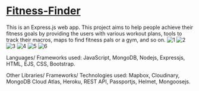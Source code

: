 # [Fitness-Finder](https://l20-find-fitness.herokuapp.com/)
This is an Express.js web app. This project aims to help people achieve their fitness goals by providing the users with various workout plans, tools to track their macros, maps to find fitness pals or a gym, and so on. 
![1](https://user-images.githubusercontent.com/49761123/126062886-44683ed6-3fe2-4618-a32c-641d24affad4.jpg)
![2](https://user-images.githubusercontent.com/49761123/126062887-55e88516-23e2-4d17-84cd-5cfe7a3a8317.jpg)
![3](https://user-images.githubusercontent.com/49761123/126062888-c234a5b5-f936-4552-97b9-3c3e3c45688b.jpg)
![4](https://user-images.githubusercontent.com/49761123/126062890-4a24640a-f2d3-42e7-91b7-fb9caf0087d3.jpg)
![5](https://user-images.githubusercontent.com/49761123/126062891-b94ca878-0c28-41ac-8ff0-cff50a977fb2.jpg)
![6](https://user-images.githubusercontent.com/49761123/126062893-9f5ab8ae-aee8-4799-8f10-bb107524eaa9.jpg)

Languages/ Frameworks used: JavaScript, MongoDB, Nodejs, Expressjs, HTML, EJS, CSS, Bootstrap. 

Other Libraries/ Frameworks/ Technologies used: Mapbox, Cloudinary, MongoDB Cloud Atlas, Heroku, REST API, Passportjs, Helmet, Mongoosejs.
